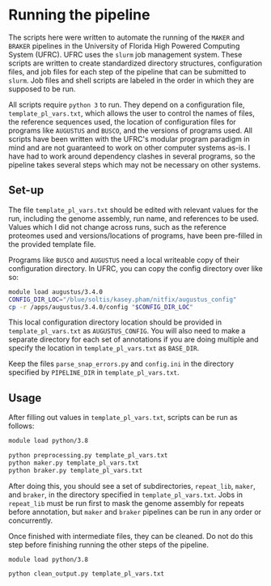 # Running the pipeline
The scripts here were written to automate the running of the `MAKER` and `BRAKER` pipelines in the University of Florida High Powered Computing System (UFRC). UFRC uses the `slurm` job management system. These scripts are written to create standardized directory structures, configuration files, and job files for each step of the pipeline that can be submitted to `slurm`. Job files and shell scripts are labeled in the order in which they are supposed to be run.

All scripts require `python 3` to run. They depend on a configuration file, `template_pl_vars.txt`, which allows the user to control the names of files, the reference sequences used, the location of configuration files for programs like `AUGUSTUS` and `BUSCO`, and the versions of programs used. All scripts have been written with the UFRC's modular program paradigm in mind and are not guaranteed to work on other computer systems as-is. I have had to work around dependency clashes in several programs, so the pipeline takes several steps which may not be necessary on other systems. 

## Set-up
The file `template_pl_vars.txt` should be edited with relevant values for the run, including the genome assembly, run name, and references to be used. Values which I did not change across runs, such as the reference proteomes used and versions/locations of programs, have been pre-filled in the provided template file.

Programs like `BUSCO` and `AUGUSTUS` need a local writeable copy of their configuration directory. In UFRC, you can copy the config directory over like so:

```bash
module load augustus/3.4.0
CONFIG_DIR_LOC="/blue/soltis/kasey.pham/nitfix/augustus_config"
cp -r /apps/augustus/3.4.0/config "$CONFIG_DIR_LOC"
```

This local configuration directory location should be provided in `template_pl_vars.txt` as `AUGUSTUS_CONFIG`. You will also need to make a separate directory for each set of annotations if you are doing multiple and specify the location in `template_pl_vars.txt` as `BASE_DIR`.

Keep the files `parse_snap_errors.py` and `config.ini` in the directory specified by `PIPELINE_DIR` in `template_pl_vars.txt`.

## Usage
After filling out values in `template_pl_vars.txt`, scripts can be run as follows:

```bash
module load python/3.8

python preprocessing.py template_pl_vars.txt
python maker.py template_pl_vars.txt
python braker.py template_pl_vars.txt
```

After doing this, you should see a set of subdirectories, `repeat_lib`, `maker`, and `braker`, in the directory specified  in `template_pl_vars.txt`. Jobs in `repeat_lib` must be run first to mask the genome assembly for repeats before annotation, but `maker` and `braker` pipelines can be run in any order or concurrently.

Once finished with intermediate files, they can be cleaned. Do not do this step before finishing running the other steps of the pipeline.
```
module load python/3.8

python clean_output.py template_pl_vars.txt
```